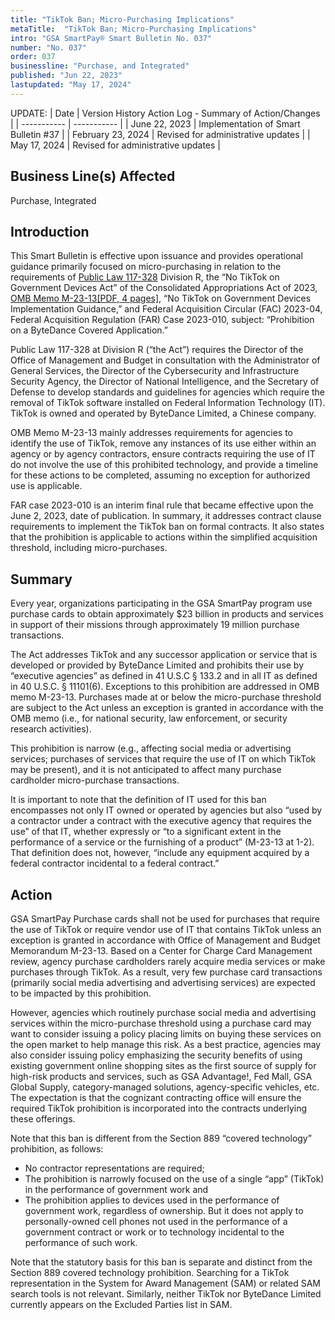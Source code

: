 ```yaml
---
title: "TikTok Ban; Micro-Purchasing Implications"
metaTitle:  "TikTok Ban; Micro-Purchasing Implications"
intro: "GSA SmartPay® Smart Bulletin No. 037"
number: "No. 037"
order: 037
businessline: "Purchase, and Integrated"
published: "Jun 22, 2023"
lastupdated: "May 17, 2024"
---
```


UPDATE:
| Date | Version History Action Log - Summary of Action/Changes |
| ----------- | ----------- |
| June 22, 2023 | Implementation of Smart Bulletin #37 |
| February 23, 2024 | Revised for administrative updates |
| May 17, 2024 | Revised for administrative updates |

## Business Line(s) Affected

Purchase, Integrated

## Introduction

This Smart Bulletin is effective upon issuance and provides operational guidance primarily focused on micro-purchasing in relation to the requirements of [Public Law 117-328](https://www.congress.gov/bill/117th-congress/house-bill/2617/text) Division R, the “No TikTok on Government Devices Act” of the Consolidated Appropriations Act of 2023, [OMB Memo M-23-13[PDF, 4 pages]](https://www.whitehouse.gov/wp-content/uploads/2023/02/M-23-13-No-TikTok-on-Government-Devices-Implementation-Guidance_final.pdf), “No TikTok on Government Devices Implementation Guidance,” and Federal Acquisition Circular (FAC) 2023-04, Federal Acquisition Regulation (FAR) Case 2023-010, subject: “Prohibition on a ByteDance Covered Application.”

Public Law 117-328 at Division R (“the Act”) requires the Director of the Office of Management and Budget in consultation with the Administrator of General Services, the Director of the Cybersecurity and Infrastructure Security Agency, the Director of National Intelligence, and the Secretary of Defense to develop standards and guidelines for agencies which require the removal of TikTok software installed on Federal Information Technology (IT). TikTok is owned and operated by ByteDance Limited, a Chinese company.

OMB Memo M-23-13 mainly addresses requirements for agencies to identify the use of TikTok, remove any instances of its use either within an agency or by agency contractors, ensure contracts requiring the use of IT do not involve the use of this prohibited technology, and provide a timeline for these actions to be completed, assuming no exception for authorized use is applicable.

FAR case 2023-010 is an interim final rule that became effective upon the June 2, 2023, date of publication. In summary, it addresses contract clause requirements to implement the TikTok ban on formal contracts. It also states that the prohibition is applicable to actions within the simplified acquisition threshold, including micro-purchases.

## Summary

Every year, organizations participating in the GSA SmartPay program use purchase cards to obtain approximately $23 billion in products and services in support of their missions through approximately 19 million purchase transactions.

The Act addresses TikTok and any successor application or service that is developed or provided by ByteDance Limited and prohibits their use by “executive agencies” as defined in 41 U.S.C § 133.2 and in all IT as defined in 40 U.S.C. § 11101(6). Exceptions to this prohibition are addressed in OMB memo M-23-13.
Purchases made at or below the micro-purchase threshold are subject to the Act unless an exception is granted in accordance with the OMB memo (i.e., for national security, law enforcement, or security research activities).

This prohibition is narrow (e.g., affecting social media or advertising services; purchases of services that require the use of IT on which TikTok may be present), and it is not anticipated to affect many purchase cardholder micro-purchase transactions.

It is important to note that the definition of IT used for this ban encompasses not only IT owned or operated by agencies but also “used by a contractor under a contract with the executive agency that requires the use” of that IT, whether expressly or “to a significant extent in the performance of a service or the furnishing of a product” (M-23-13 at 1-2). That definition does not, however, “include any equipment acquired by a federal contractor incidental to a federal contract.”

## Action

GSA SmartPay Purchase cards shall not be used for purchases that require the use of TikTok or require vendor use of IT that contains TikTok unless an exception is granted in accordance with Office of Management and Budget Memorandum M-23-13. Based on a Center for Charge Card Management review, agency purchase cardholders rarely acquire media services or make purchases through TikTok. As a result, very few purchase card transactions (primarily social media advertising and advertising services) are expected to be impacted by this prohibition.

However, agencies which routinely purchase social media and advertising services within the micro-purchase threshold using a purchase card may want to consider issuing a policy placing limits on buying these services on the open market to help manage this risk. As a best practice, agencies may also consider issuing policy emphasizing the security benefits of using existing government online shopping sites as the first source of supply for high-risk products and services, such as GSA Advantage!, Fed Mall, GSA Global Supply, category-managed solutions, agency-specific vehicles, etc. The expectation is that the cognizant contracting office will ensure the required TikTok prohibition is incorporated into the contracts underlying these offerings.

Note that this ban is different from the Section 889 “covered technology” prohibition, as follows:
- No contractor representations are required;
- The prohibition is narrowly focused on the use of a single “app” (TikTok) in the performance of government work and
- The prohibition applies to devices used in the performance of government work, regardless of ownership. But it does not apply to personally-owned cell phones not used in the performance of a government contract or work or to technology incidental to the performance of such work.

Note that the statutory basis for this ban is separate and distinct from the Section 889 covered technology prohibition. Searching for a TikTok representation in the System for Award Management (SAM) or related SAM search tools is not relevant. Similarly, neither TikTok nor ByteDance Limited currently appears on the Excluded Parties list in SAM.
